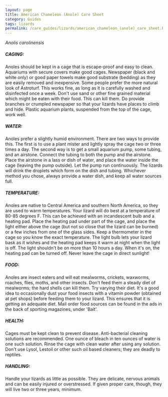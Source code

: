 ```yaml
---
layout: page
title: American Chameleon (Anole) Care Sheet
category: Guides
tags: lizards
permalink: /care_guides/lizards/american_chameleon_(anole)_care_sheet.html
---
```


*Anolis carolinensis*

##### CAGING: 

Anoles should be kept in a cage that is escape-proof and easy to clean. Aquariums with secure covers make good cages. Newspaper (black and white only) or good paper towels make good substrate (bedding) as they are easily removed and inexpensive. Some people prefer the more natural look of Astroturf. This works fine, as long as it is carefully washed and disinfected once a week. Don't use sand or other fine grained material which might be eaten with their food. This can kill them. Do provide branches or crumpled newspaper so that your lizards have places to climb and hide. Plastic aquarium plants, suspended from the top of the cage, work well.

##### WATER: 

Anoles prefer a slightly humid environment. There are two ways to provide this. The first is to use a plant mister and lightly spray the cage two or three times a day. The second way is to get a small aquarium pump, some tubing, and an airstone. Connect the tubing to both the pump and the airstone. Place the airstone in a lass or dish of water, and place the water inside the cage (leaving the pump outside). Let the pump run continuously. The lizards will drink the droplets which form on the dish and tubing. Whichever method you chose, always provide a water dish, and keep all water sources full.

##### TEMPERATURE: 

Anoles are native to Central America and southern North America, so they are used to warm temperatures. Your lizard will do best at a temperature of 80-85 degrees F. This can be achieved with an incandescent bulb and a heating pad. Place the heating pad under part of the cage, and place the light either above the cage (but not so close that the lizard can be burned) or a few inches from one of the glass sides. Keep a thermometer in the cage so you know the exact temperature. The light bulb lets your lizard bask as it wishes and the heating pad keeps it warm at night when the light is off. The light shouldn't be on more than 10 hours a day.  When it's on, the heating pad can be turned off. Never leave the cage in direct sunlight!

##### FOOD: 

Anoles are insect eaters and will eat mealworms, crickets, waxworms, roaches, flies, moths, and other insects. Don't feed them a steady diet of mealworms; the hard shells can kill them. Try varying their diet. It's a good idea to occasionally dust your food insects with a vitamin powder (obtained at pet shops) before feeding them to your lizard. This ensures that it is getting an adequate diet. Mail order food sources can be found in the ads in the back of sporting magazines, under 'Bait'.

##### HEALTH: 

Cages must be kept clean to prevent disease. Anti-bacterial cleaning solutions are recommended.  One ounce of bleach in ten ounces of water is one such solution. Rinse the cage with clean water after using any solution. Don't use Lysol, Lestoil or other such oil based cleaners; they are deadly to reptiles.

##### HANDLING: 

Handle your lizards as little as possible. They are delicate, nervous animals and can be easily injured or overstressed. If given proper care, though, they will live two or three years, minimum.